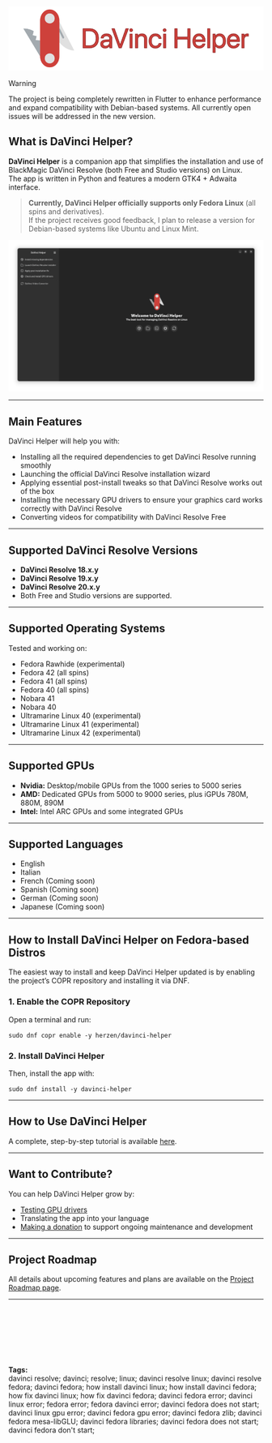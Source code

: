 <p align="center">
  <img src="/screenshot/git_hub_thumbnail.png" alt="Banner" width="600"/>
</p>

> [!WARNING]
> The project is being completely rewritten in Flutter to enhance performance and expand compatibility with Debian-based systems. All currently open issues will be addressed in the new version. 

## What is DaVinci Helper?

**DaVinci Helper** is a companion app that simplifies the installation and use of BlackMagic DaVinci Resolve (both Free and Studio versions) on Linux.  
The app is written in Python and features a modern GTK4 + Adwaita interface.

> **Currently, DaVinci Helper officially supports only Fedora Linux** (all spins and derivatives).  
> If the project receives good feedback, I plan to release a version for Debian-based systems like Ubuntu and Linux Mint.

<p align="center">
  <img src="/screenshot/01_alt.png" alt="Screenshot"/>
</p>

---

## Main Features

DaVinci Helper will help you with:
- Installing all the required dependencies to get DaVinci Resolve running smoothly
- Launching the official DaVinci Resolve installation wizard
- Applying essential post-install tweaks so that DaVinci Resolve works out of the box
- Installing the necessary GPU drivers to ensure your graphics card works correctly with DaVinci Resolve
- Converting videos for compatibility with DaVinci Resolve Free

---

## Supported DaVinci Resolve Versions

- **DaVinci Resolve 18.x.y**
- **DaVinci Resolve 19.x.y**
- **DaVinci Resolve 20.x.y**
- Both Free and Studio versions are supported.

---

## Supported Operating Systems

Tested and working on:
- Fedora Rawhide (experimental)
- Fedora 42 (all spins)
- Fedora 41 (all spins)
- Fedora 40 (all spins)
- Nobara 41
- Nobara 40
- Ultramarine Linux 40 (experimental)
- Ultramarine Linux 41 (experimental)
- Ultramarine Linux 42 (experimental)

---

## Supported GPUs

- **Nvidia:** Desktop/mobile GPUs from the 1000 series to 5000 series
- **AMD:** Dedicated GPUs from 5000 to 9000 series, plus iGPUs 780M, 880M, 890M
- **Intel:** Intel ARC GPUs and some integrated GPUs

---

## Supported Languages

- English
- Italian
- French (Coming soon)
- Spanish (Coming soon)
- German (Coming soon)
- Japanese (Coming soon)

---

## How to Install DaVinci Helper on Fedora-based Distros

The easiest way to install and keep DaVinci Helper updated is by enabling the project’s COPR repository and installing it via DNF.

### 1. Enable the COPR Repository

Open a terminal and run:
```
sudo dnf copr enable -y herzen/davinci-helper
```

### 2. Install DaVinci Helper

Then, install the app with:
```
sudo dnf install -y davinci-helper
```


---

## How to Use DaVinci Helper

A complete, step-by-step tutorial is available [here](https://github.com/H3rz3n/How-install-DaVinci-Resolve-in-Fedora-Linux).

---

## Want to Contribute?

You can help DaVinci Helper grow by:
- [Testing GPU drivers](https://github.com/H3rz3n/davinci-helper/discussions)
- Translating the app into your language
- [Making a donation](https://www.paypal.com/donate/?hosted_button_id=CPCG2RFAV82T8) to support ongoing maintenance and development

---

## Project Roadmap

All details about upcoming features and plans are available on the [Project Roadmap page](https://github.com/H3rz3n/davinci-helper/wiki/Project-roadmap).

---

<br><br><br><br><br><br>

**Tags:**  
davinci resolve; davinci; resolve; linux; davinci resolve linux; davinci resolve fedora; davinci fedora; how install davinci linux; how install davinci fedora; how fix davinci linux; how fix davinci fedora; davinci fedora error; davinci linux error; fedora error; fedora davinci error; davinci fedora does not start; davinci linux gpu error; davinci fedora gpu error; davinci fedora zlib; davinci fedora mesa-libGLU; davinci fedora libraries; davinci fedora does not start; davinci fedora don't start;
